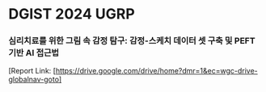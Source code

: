 # DGIST 2024 UGRP
### 심리치료를 위한 그림 속 감정 탐구: 감정-스케치 데이터 셋 구축 및 PEFT 기반 AI 접근법

[Report Link: [https://drive.google.com/drive/home?dmr=1&ec=wgc-drive-globalnav-goto]
